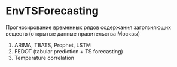 # EnvTSForecasting
Прогнозирование временных рядов содержания загрязняющих веществ (открытые данные правительства Москвы)
1. ARIMA, TBATS, Prophet, LSTM
2. FEDOT (tabular prediction + TS forecasting)
3. Temperature correlation

